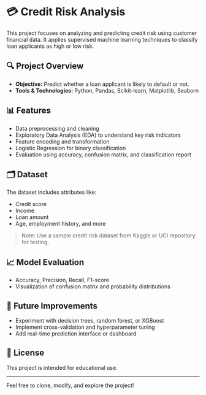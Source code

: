 # 💳 Credit Risk Analysis

This project focuses on analyzing and predicting credit risk using customer financial data. It applies supervised machine learning techniques to classify loan applicants as high or low risk.

## 🔍 Project Overview

- **Objective:** Predict whether a loan applicant is likely to default or not.
- **Tools & Technologies:** Python, Pandas, Scikit-learn, Matplotlib, Seaborn

## 📊 Features

- Data preprocessing and cleaning
- Exploratory Data Analysis (EDA) to understand key risk indicators
- Feature encoding and transformation
- Logistic Regression for binary classification
- Evaluation using accuracy, confusion matrix, and classification report

## 🗂️ Dataset

The dataset includes attributes like:
- Credit score
- Income
- Loan amount
- Age, employment history, and more

> Note: Use a sample credit risk dataset from Kaggle or UCI repository for testing.

## 📈 Model Evaluation

- Accuracy, Precision, Recall, F1-score
- Visualization of confusion matrix and probability distributions

## 🚀 Future Improvements

- Experiment with decision trees, random forest, or XGBoost
- Implement cross-validation and hyperparameter tuning
- Add real-time prediction interface or dashboard

## 📄 License

This project is intended for educational use.

---

Feel free to clone, modify, and explore the project!
